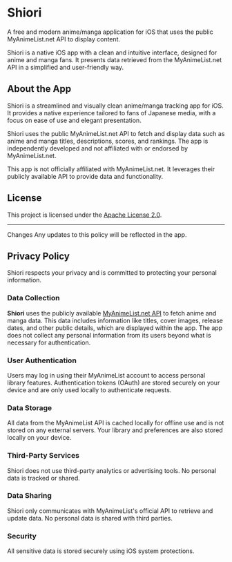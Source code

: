 # Shiori

A free and modern anime/manga application for iOS that uses the public MyAnimeList.net API to display content.

Shiori is a native iOS app with a clean and intuitive interface, designed for anime and manga fans. 
It presents data retrieved from the MyAnimeList.net API in a simplified and user-friendly way.

## About the App

Shiori is a streamlined and visually clean anime/manga tracking app for iOS. 
It provides a native experience tailored to fans of Japanese media, with a focus on ease of use and elegant presentation.

Shiori uses the public MyAnimeList.net API to fetch and display data such as anime and manga titles, descriptions, scores, and rankings. 
The app is independently developed and not affiliated with or endorsed by MyAnimeList.net.

This app is not officially affiliated with MyAnimeList.net. It leverages their publicly available API to provide data and functionality.

## License

This project is licensed under the [Apache License 2.0](LICENSE).

---

Changes
Any updates to this policy will be reflected in the app.

## Privacy Policy

Shiori respects your privacy and is committed to protecting your personal information.

### Data Collection

**Shiori** uses the publicly available [MyAnimeList.net API](https://myanimelist.net) to fetch anime and manga data. This data includes information like titles, cover images, release dates, and other public details, which are displayed within the app. The app does not collect any personal information from its users beyond what is necessary for authentication.

### User Authentication

Users may log in using their MyAnimeList account to access personal library features. 
Authentication tokens (OAuth) are stored securely on your device and are only used locally to authenticate requests.


### Data Storage

All data from the MyAnimeList API is cached locally for offline use and is not stored on any external servers. 
Your library and preferences are also stored locally on your device. 

### Third-Party Services

Shiori does not use third-party analytics or advertising tools. No personal data is tracked or shared.

### Data Sharing

Shiori only communicates with MyAnimeList's official API to retrieve and update data. No personal data is shared with third parties.

### Security

All sensitive data is stored securely using iOS system protections.

